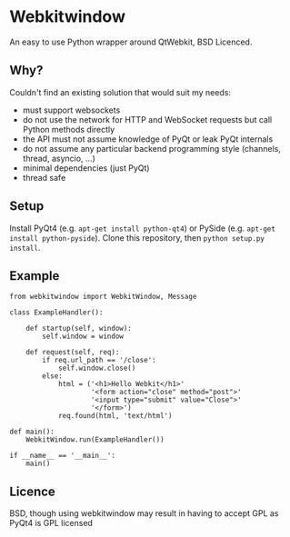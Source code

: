 Webkitwindow
============

An easy to use Python wrapper around QtWebkit, BSD Licenced.

Why?
----

Couldn't find an existing solution that would suit my needs:

- must support websockets
- do not use the network for HTTP and WebSocket requests but call Python methods directly
- the API must not assume knowledge of PyQt or leak PyQt internals
- do not assume any particular backend programming style (channels, thread, asyncio, ...)
- minimal dependencies (just PyQt)
- thread safe

Setup
-----

Install PyQt4 (e.g. `apt-get install python-qt4`) or PySide (e.g. `apt-get install python-pyside`).
Clone this repository, then `python setup.py install`.

Example
-------

    from webkitwindow import WebkitWindow, Message

    class ExampleHandler():

        def startup(self, window):
            self.window = window

        def request(self, req):
            if req.url_path == '/close':
                self.window.close()
            else:
                html = ('<h1>Hello Webkit</h1>'
                        '<form action="close" method="post">'
                        '<input type="submit" value="Close">'
                        '</form>')
                req.found(html, 'text/html')

    def main():
        WebkitWindow.run(ExampleHandler())

    if __name__ == '__main__':
        main()

Licence
-------

BSD, though using webkitwindow may result in having to accept GPL as PyQt4 is GPL licensed